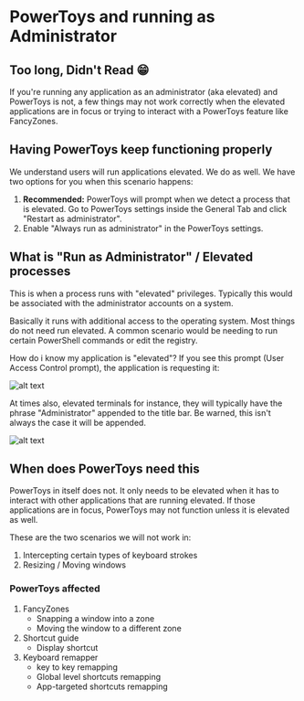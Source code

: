 # PowerToys and running as Administrator

## Too long, Didn't Read 😁

If you're running any application as an administrator (aka elevated) and PowerToys is not, a few things may not work correctly when the elevated applications are in focus or trying to interact with a PowerToys feature like FancyZones.

## Having PowerToys keep functioning properly

We understand users will run applications elevated. We do as well.  We have two options for you when this scenario happens:

1. **Recommended:** PowerToys will prompt when we detect a process that is elevated.  Go to PowerToys settings inside the General Tab and click "Restart as administrator".
2. Enable "Always run as administrator" in the PowerToys settings.

## What is "Run as Administrator" / Elevated processes

This is when a process runs with "elevated" privileges.  Typically this would be associated with the administrator accounts on a system.

Basically it runs with additional access to the operating system.  Most things do not need run elevated. A common scenario would be needing to run certain PowerShell commands or edit the registry.

How do i know my application is "elevated"?  If you see this prompt (User Access Control prompt), the application is requesting it:

![alt text][uac]

At times also, elevated terminals for instance, they will typically have the phrase "Administrator" appended to the title bar. Be warned, this isn't always the case it will be appended.

![alt text][elevatedWindow]

## When does PowerToys need this

PowerToys in itself does not.  It only needs to be elevated when it has to interact with other applications that are running elevated. If those applications are in focus, PowerToys may not function unless it is elevated as well.

These are the two scenarios we will not work in:

1. Intercepting certain types of keyboard strokes
2. Resizing / Moving windows

### PowerToys affected

1. FancyZones
   - Snapping a window into a zone
   - Moving the window to a different zone
2. Shortcut guide
   - Display shortcut
3. Keyboard remapper
   - key to key remapping
   - Global level shortcuts remapping
   - App-targeted shortcuts remapping

[uac]: ../images/runAsAdmin/uac.png "User access control (UAC)"
[elevatedWindow]: ../images/runAsAdmin/elevatedWindows.png "Run as admin"
